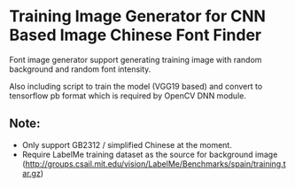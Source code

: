 # Training Image Generator for CNN Based Image Chinese Font Finder

Font image generator support generating training image with random background and random font intensity.

Also including script to train the model (VGG19 based) and convert to tensorflow pb format which is required by OpenCV DNN module.

## Note:
* Only support GB2312 / simplified Chinese at the moment.
* Require LabelMe training dataset as the source for background image (http://groups.csail.mit.edu/vision/LabelMe/Benchmarks/spain/training.tar.gz)
